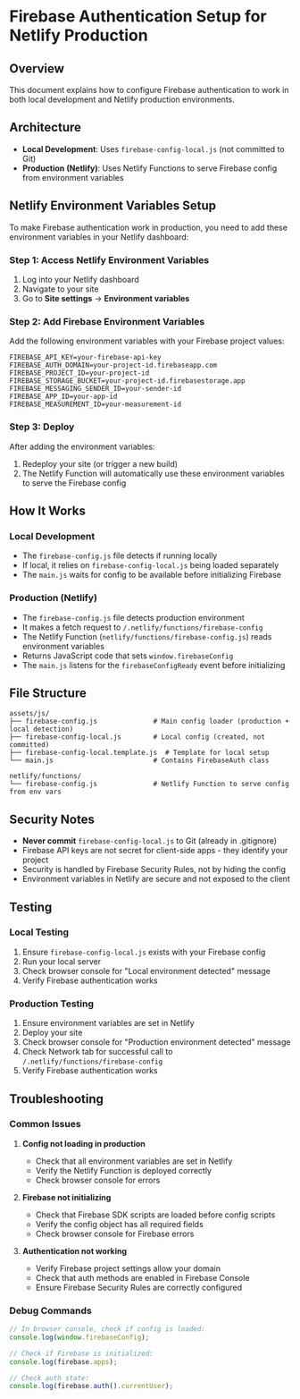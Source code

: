 # Firebase Authentication Setup for Netlify Production

## Overview

This document explains how to configure Firebase authentication to work in both local development and Netlify production environments.

## Architecture

- **Local Development**: Uses `firebase-config-local.js` (not committed to Git)
- **Production (Netlify)**: Uses Netlify Functions to serve Firebase config from environment variables

## Netlify Environment Variables Setup

To make Firebase authentication work in production, you need to add these environment variables in your Netlify dashboard:

### Step 1: Access Netlify Environment Variables

1. Log into your Netlify dashboard
2. Navigate to your site
3. Go to **Site settings** → **Environment variables**

### Step 2: Add Firebase Environment Variables

Add the following environment variables with your Firebase project values:

```
FIREBASE_API_KEY=your-firebase-api-key
FIREBASE_AUTH_DOMAIN=your-project-id.firebaseapp.com
FIREBASE_PROJECT_ID=your-project-id
FIREBASE_STORAGE_BUCKET=your-project-id.firebasestorage.app
FIREBASE_MESSAGING_SENDER_ID=your-sender-id
FIREBASE_APP_ID=your-app-id
FIREBASE_MEASUREMENT_ID=your-measurement-id
```

### Step 3: Deploy

After adding the environment variables:

1. Redeploy your site (or trigger a new build)
2. The Netlify Function will automatically use these environment variables to serve the Firebase config

## How It Works

### Local Development
- The `firebase-config.js` file detects if running locally
- If local, it relies on `firebase-config-local.js` being loaded separately
- The `main.js` waits for config to be available before initializing Firebase

### Production (Netlify)
- The `firebase-config.js` file detects production environment
- It makes a fetch request to `/.netlify/functions/firebase-config`
- The Netlify Function (`netlify/functions/firebase-config.js`) reads environment variables
- Returns JavaScript code that sets `window.firebaseConfig`
- The `main.js` listens for the `firebaseConfigReady` event before initializing

## File Structure

```
assets/js/
├── firebase-config.js              # Main config loader (production + local detection)
├── firebase-config-local.js        # Local config (created, not committed)
├── firebase-config-local.template.js  # Template for local setup
└── main.js                         # Contains FirebaseAuth class

netlify/functions/
└── firebase-config.js              # Netlify Function to serve config from env vars
```

## Security Notes

- **Never commit** `firebase-config-local.js` to Git (already in .gitignore)
- Firebase API keys are not secret for client-side apps - they identify your project
- Security is handled by Firebase Security Rules, not by hiding the config
- Environment variables in Netlify are secure and not exposed to the client

## Testing

### Local Testing
1. Ensure `firebase-config-local.js` exists with your Firebase config
2. Run your local server
3. Check browser console for "Local environment detected" message
4. Verify Firebase authentication works

### Production Testing
1. Ensure environment variables are set in Netlify
2. Deploy your site
3. Check browser console for "Production environment detected" message
4. Check Network tab for successful call to `/.netlify/functions/firebase-config`
5. Verify Firebase authentication works

## Troubleshooting

### Common Issues

1. **Config not loading in production**
   - Check that all environment variables are set in Netlify
   - Verify the Netlify Function is deployed correctly
   - Check browser console for errors

2. **Firebase not initializing**
   - Check that Firebase SDK scripts are loaded before config scripts
   - Verify the config object has all required fields
   - Check browser console for Firebase errors

3. **Authentication not working**
   - Verify Firebase project settings allow your domain
   - Check that auth methods are enabled in Firebase Console
   - Ensure Firebase Security Rules are correctly configured

### Debug Commands

```javascript
// In browser console, check if config is loaded:
console.log(window.firebaseConfig);

// Check if Firebase is initialized:
console.log(firebase.apps);

// Check auth state:
console.log(firebase.auth().currentUser);
```